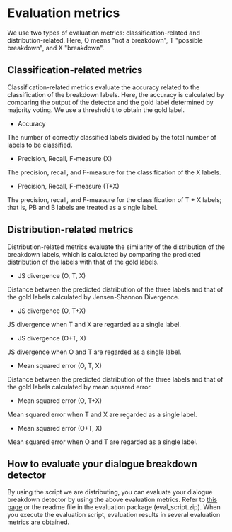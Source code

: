 # Evaluation metrics

We use two types of evaluation metrics: classification-related
and distribution-related. Here, O means "not a breakdown", T "possible breakdown", and X "breakdown".

## Classification-related metrics

Classification-related metrics evaluate the accuracy related
to the classification of the breakdown labels. Here, the accuracy
is calculated by comparing the output of the detector
and the gold label determined by majority voting. We use a
threshold t to obtain the gold label.

* Accuracy

The number of correctly classified labels
divided by the total number of labels to be classified.

* Precision, Recall, F-measure (X)

The precision, recall,
and F-measure for the classification of the X labels.

* Precision, Recall, F-measure (T+X)

The precision,
recall, and F-measure for the classification of T + X
labels; that is, PB and B labels are treated as a single
label.

## Distribution-related metrics

Distribution-related metrics evaluate the similarity of the
distribution of the breakdown labels, which is calculated
by comparing the predicted distribution of the labels with
that of the gold labels.

* JS divergence (O, T, X)

Distance between the predicted
distribution of the three labels and that of the
gold labels calculated by Jensen-Shannon Divergence.

* JS divergence (O, T+X)

JS divergence when T and X are regarded as a single label.

* JS divergence (O+T, X)

JS divergence when O and T are regarded as a single label.

* Mean squared error (O, T, X)

Distance between
the predicted distribution of the three labels and that
of the gold labels calculated by mean squared error.

* Mean squared error (O, T+X)

Mean squared error
when T and X are regarded as a single label.

* Mean squared error (O+T, X)

Mean squared error
when O and T are regarded as a single label.

## How to evaluate your dialogue breakdown detector

By using the script we are distributing, you can evaluate your dialogue breakdown detector
by using the above evaluation metrics.
Refer to [this page](getting_started) or the readme file
in the evaluation package (eval_script.zip).
When you execute the evaluation script, evaluation results in several evaluation
metrics are obtained. 

